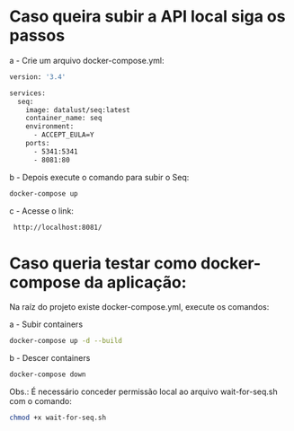 # Caso queira subir a API local siga os passos

a - Crie um arquivo docker-compose.yml:

```bash
version: '3.4'

services:
  seq:
    image: datalust/seq:latest
    container_name: seq
    environment:
      - ACCEPT_EULA=Y
    ports:
      - 5341:5341
      - 8081:80
```

b - Depois execute o comando para subir o Seq:

```bash
docker-compose up
```

c - Acesse o link:

```bash
 http://localhost:8081/
```

# Caso queria testar como docker-compose da aplicação:

Na raíz do projeto existe docker-compose.yml, execute os comandos:

a - Subir containers

```bash
docker-compose up -d --build
```

b - Descer containers

```bash
docker-compose down
```

Obs.: É necessário conceder permissão local ao arquivo wait-for-seq.sh com o comando:

```bash
chmod +x wait-for-seq.sh
```
